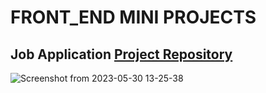 # FRONT_END MINI PROJECTS 
## Job Application [Project Repository](https://github.com/Nithya113/HTML-CSS/tree/Demo-repo/Job%20Application%20F_E)
![Screenshot from 2023-05-30 13-25-38](https://github.com/Nithya113/HTML-CSS/assets/104290319/42fb9f92-dc0c-4dfe-a3c0-e720246e1459)
